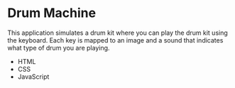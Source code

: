 # Drum Machine

This application simulates a drum kit where you can play the drum kit using the keyboard. Each key is mapped to an image and a sound that indicates what type of drum you are playing.

- HTML
- CSS
- JavaScript
